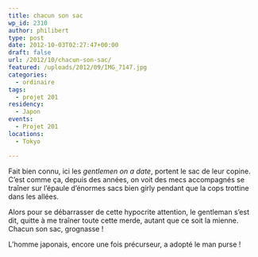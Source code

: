 ```yaml
---
title: chacun son sac
wp_id: 2310
author: philibert
type: post
date: 2012-10-03T02:27:47+00:00
draft: false
url: /2012/10/chacun-son-sac/
featured: /uploads/2012/09/IMG_7147.jpg
categories:
  - ordinaire
tags:
  - projet 201
residency:
  - Japon
events:
  - Projet 201
locations:
  - Tokyo

---
```

Fait bien connu, ici les _gentlemen on a date_, portent le sac de leur copine. C&rsquo;est comme ça, depuis des années, on voit des mecs accompagnés se traîner sur l&rsquo;épaule d&rsquo;énormes sacs bien girly pendant que la cops trottine dans les allées.

Alors pour se débarrasser de cette hypocrite attention, le gentleman s&rsquo;est dit, quitte à me traîner toute cette merde, autant que ce soit la mienne. Chacun son sac, grognasse&nbsp;!

L&rsquo;homme japonais, encore une fois précurseur, a adopté le man purse !

<div class="gallery-container">
  <div class="gallery">
    <figure class="image-frame portrait"> <img src="{{< aws >}}/uploads/2012/09/IMG_7142-650x724.jpg" alt="" /> </figure> <figure class="image-frame landscape"> <img src="{{< aws >}}/uploads/2012/09/IMG_7143-650x627.jpg" alt="" /> </figure> <figure class="image-frame landscape"> <img src="{{< aws >}}/uploads/2012/09/IMG_7147-650x545.jpg" alt="" /> </figure>
  </div>
</div>